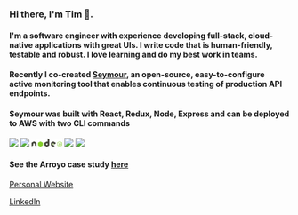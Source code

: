 ### Hi there, I'm Tim 👋.

#### I'm a software engineer with experience developing full-stack, cloud-native applications with great UIs. I write code that is human-friendly, testable and robust. I love learning and do my best work in teams.

#### Recently I co-created [Seymour](https://seymour-active-monitoring.github.io/), an open-source, easy-to-configure active monitoring tool that enables continuous testing of production API endpoints.
####  Seymour was built with React, Redux, Node, Express and can be deployed to AWS with two CLI commands

<div align="left">
  <img width="55" src="https://raw.githubusercontent.com/gilbarbara/logos/master/logos/react.svg"/>
  <img width="55" src="https://user-images.githubusercontent.com/41551585/186274625-6cc9d3cf-703d-45d5-84c2-8f94c3ba70c5.svg"/>
  <img width="55" src="https://raw.githubusercontent.com/gilbarbara/logos/master/logos/nodejs.svg"/>
  <img width="55" src="https://user-images.githubusercontent.com/41551585/186274666-87b983ce-d758-47b2-b073-09123c9c8a8e.svg"/>
  <img width="55" src="https://user-images.githubusercontent.com/41551585/186274739-80fa4874-e46f-4eb0-b8ed-9db6dc0f9e6b.svg"/>
</div>

#### See the Arroyo case study [here](https://www.arroyoframework.com/case-study.html) 




[Personal Website](https://www.dronkers.dev)

[LinkedIn](https://www.linkedin.com/in/timdronkers/)
